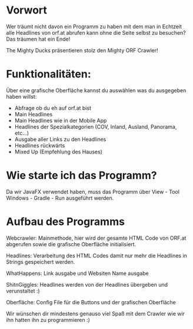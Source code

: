# Vorwort

Wer träumt nicht davon ein Programm zu haben mit dem man in Echtzeit alle Headlines von orf.at abrufen kann ohne die Seite selbst zu besuchen?
Das träumen hat ein Ende!


The Mighty Ducks präsentieren stolz den Mighty ORF Crawler!

# Funktionalitäten:

Über eine grafische Oberfläche kannst du auswählen was du ausgegeben haben willst:

- Abfrage ob du eh auf orf.at bist
- Main Headlines
- Main Headlines wie in der Mobile App
- Headlines der Spezialkategorien (COV, Inland, Ausland, Panorama, etc...)
- Ausgabe aller Links zu den Headlines
- Headlines rückwärts
- Mixed Up (Empfehlung des Hauses)



# Wie starte ich das Programm?

Da wir JavaFX verwendet haben, muss das Programm über View - Tool Windows - Gradle - Run ausgeführt werden.


# Aufbau des Programms

Webcrawler:
Mainmethode, hier wird der gesamte HTML Code von ORF.at abgerufen sowie die grafische Oberfläche initialisiert.

Headlines:
Verarbeitung des HTML Codes damit nur mehr die Headlines in Strings gespeichert werden.

WhatHappens:
Link ausgabe und Websiten Name ausgabe

ShitnGiggles:
Headlines werden von der Headlines übergeben und verunstaltet :)


Oberfläche:
Config File für die Buttons und der grafischen Oberfläche




Wir wünschen dir mindestens genauso viel Spaß mit dem Crawler wie wir ihn hatten ihn zu programmieren :)
